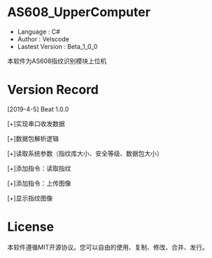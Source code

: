 # AS608_UpperComputer

- Language : C#
- Author : Velscode
- Lastest Version : Beta_1_0_0

本软件为AS608指纹识别模块上位机

# Version Record

[2019-4-5] Beat 1.0.0

[+]实现串口收发数据

[+]数据包解析逻辑

[+]读取系统参数（指纹库大小、安全等级、数据包大小）

[+]添加指令：读取指纹

[+]添加指令：上传图像

[+]显示指纹图像

# License

本软件遵循MIT开源协议。您可以自由的使用、复制、修改、合并、发行。

